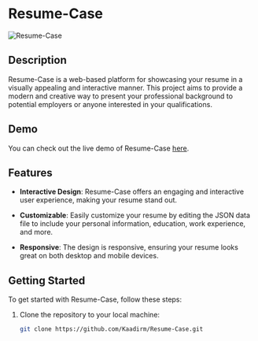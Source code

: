 # Resume-Case

![Resume-Case](https://kaadirm.github.io/Resume-Case/images/preview.png)

## Description

Resume-Case is a web-based platform for showcasing your resume in a visually appealing and interactive manner. This project aims to provide a modern and creative way to present your professional background to potential employers or anyone interested in your qualifications.

## Demo

You can check out the live demo of Resume-Case [here](https://kaadirm.github.io/Resume-Case/).

## Features

- **Interactive Design**: Resume-Case offers an engaging and interactive user experience, making your resume stand out.

- **Customizable**: Easily customize your resume by editing the JSON data file to include your personal information, education, work experience, and more.

- **Responsive**: The design is responsive, ensuring your resume looks great on both desktop and mobile devices.

## Getting Started

To get started with Resume-Case, follow these steps:

1. Clone the repository to your local machine:

   ```bash
   git clone https://github.com/Kaadirm/Resume-Case.git
